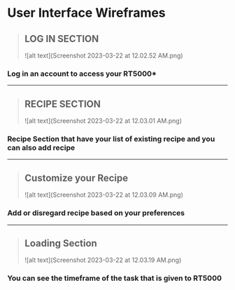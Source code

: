 # User Interface Wireframes 

> ## LOG IN SECTION
> 
> ![alt text](Screenshot 2023-03-22 at 12.02.52 AM.png)

### Log in an account to access your RT5000*

---

> ## RECIPE SECTION
> 
> ![alt text](Screenshot 2023-03-22 at 12.03.01 AM.png)

### Recipe Section that have your list of existing recipe and you can also add recipe

---

> ## Customize your Recipe
> 
> ![alt text](Screenshot 2023-03-22 at 12.03.09 AM.png)

### Add or disregard recipe based on your preferences

---

> ## Loading Section
> 
> ![alt text](Screenshot 2023-03-22 at 12.03.19 AM.png)

### You can see the timeframe of the task that is given to RT5000

